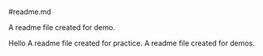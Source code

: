 #readme.md

A readme file created for demo.

Hello
A readme file created for practice.
A readme file created for demos.


